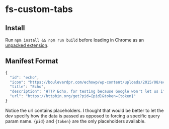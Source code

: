 # fs-custom-tabs

## Install

Run `npm install && npm run build` before loading in Chrome as an [unpacked extension](https://developer.chrome.com/extensions/getstarted#unpacked).

## Manifest Format

```js
{
  "id": "echo",
  "icon": "https://boulevardpr.com/echowp/wp-content/uploads/2015/08/echo_social02.jpg",
  "title": "Echo",
  "description": "HTTP Echo, for testing because Google won't let us iframe",
  "url": "https://httpbin.org/get?pid={pid}&token={token}"
}
```

Notice the url contains placeholders. I thought that would be better to let the dev specify
how the data is passed as opposed to forcing a specific query param name. `{pid}` and `{token}`
 are the only placeholders available.